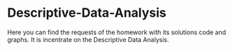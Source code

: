 # Descriptive-Data-Analysis
Here you can find the requests of the homework with its solutions code and graphs.
It is incentrate on the Descriptive Data Analysis.

